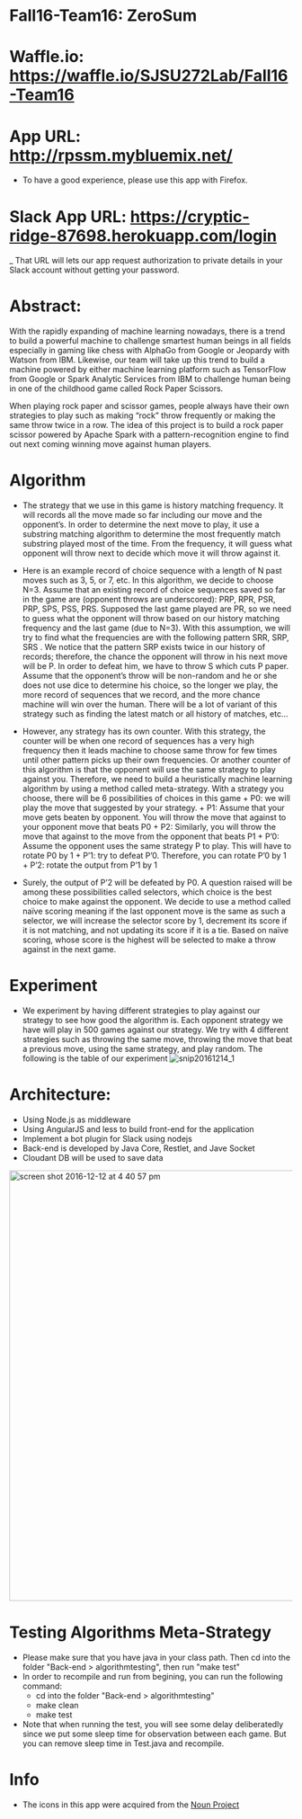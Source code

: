 # Fall16-Team16: ZeroSum
# Waffle.io: https://waffle.io/SJSU272Lab/Fall16-Team16
# App URL: http://rpssm.mybluemix.net/
- To have a good experience, please use this app with Firefox.
# Slack App URL: https://cryptic-ridge-87698.herokuapp.com/login
_ That URL will lets our app request authorization to private details in your Slack account without getting your password.

# Abstract:
With the rapidly expanding of machine learning nowadays, there is a trend to build a powerful machine to  challenge smartest human beings in all fields especially in gaming like chess with AlphaGo from Google or Jeopardy with Watson from IBM.  Likewise, our team will take up this trend to build a machine powered by either machine learning platform such as TensorFlow from Google or Spark Analytic Services from IBM to challenge human being in one of the childhood game called Rock Paper Scissors.


When playing rock paper and scissor games, people always have their own strategies to play such as making “rock” throw frequently or making the same throw twice in a row. The idea of this project is to build a rock paper scissor powered by Apache Spark with a pattern-recognition engine to find out next coming winning move against human players.

# Algorithm
- The strategy that we use in this game is history matching frequency. It will records all the move made so far including our move and the opponent’s. In order to determine the next move to play, it use a substring matching algorithm to determine the most frequently match substring played most of the time. From the frequency, it will guess what opponent will throw next to decide which move it will throw against it.
- Here is an example record of choice sequence with a length of N past moves such as 3, 5, or 7, etc. In this algorithm, we decide to choose N=3. Assume that an existing record of choice sequences saved so far in the game are (opponent throws are underscored): PRP, RPR, PSR, PRP, SPS, PSS, PRS. Supposed the last game played are PR, so we need to guess what the opponent will throw based on our history matching frequency and the last game (due to N=3). With this assumption, we will try to find what the frequencies are with the following pattern SRR, SRP, SRS . We notice that the pattern SRP exists twice in our history of records; therefore, the chance the opponent will throw in his next move will be P. In order to defeat him, we have to throw S which cuts P paper.
Assume that the opponent’s throw will be non-random and he or she does not use dice to determine his choice, so the longer we play, the more record of sequences that we record, and the more chance machine will win over the human. There will be a lot of variant of this strategy such as finding the latest match or all history of matches, etc…
- However, any strategy has its own counter. With this strategy, the counter will be when one record of sequences has a very high frequency then it leads machine to choose same throw for few times until other pattern picks up their own frequencies.  Or another counter of this algorithm is that the opponent will use the same strategy to play against you. Therefore, we need to build a heuristically machine learning algorithm by using a method called meta-strategy. With a strategy you choose, there will be 6 possibilities of choices in this game
      + P0: we will play the move that suggested by your strategy.
      + P1: Assume that your move gets beaten by opponent. You will throw the move that against to your opponent move that beats P0
      + P2: Similarly, you will throw the move that against to the move from the opponent that beats P1
      + P’0: Assume the opponent uses the same strategy P to play. This will have to rotate P0 by 1
      + P’1: try to defeat P’0. Therefore, you can rotate P’0 by 1
      + P’2:  rotate the output from P’1 by 1

- Surely, the output of P’2 will be defeated by P0. A question raised will be among these possibilities called selectors, which choice is the best choice to make against the opponent. We decide to use a method called naïve scoring meaning if the last opponent move is the same as such a selector, we will increase the selector score by 1, decrement its score if it is not matching, and not updating its score if it is a tie. Based on naïve scoring, whose score is the highest will be selected to make a throw against in the next game.

# Experiment
- We experiment by having different strategies to play against our strategy to see how good the algorithm is. Each opponent strategy we have will play in 500 games against our strategy. We try with 4 different strategies such as throwing the same move, throwing the move that beat a previous move, using the same strategy, and play random. The following is the table of our experiment
![snip20161214_1](https://cloud.githubusercontent.com/assets/12701069/21208873/d1f68c6c-c225-11e6-80b4-ce81913f8bf3.png)

# Architecture:
- Using Node.js as middleware
- Using AngularJS and less to build front-end for the application
- Implement a bot plugin for Slack using nodejs
- Back-end is developed by Java Core, Restlet, and Jave Socket
- Cloudant DB will be used to save data
<img width="766" alt="screen shot 2016-12-12 at 4 40 57 pm" src="https://cloud.githubusercontent.com/assets/8787114/21122878/ce9cab48-c089-11e6-95c4-ae3dca621c5e.png">

# Testing Algorithms Meta-Strategy
- Please make sure that you have java in your class path. Then cd into the folder "Back-end > algorithmtesting", then run "make test"
- In order to recompile and run from begining, you can run the following command:
  + cd into the folder "Back-end > algorithmtesting"
  + make clean
  + make test
- Note that when running the test, you will see some delay deliberatedly since we put some sleep time for observation between each game. But you can remove sleep time in Test.java and recompile. 
# Info
  - The icons in this app were acquired from the [Noun Project](http://www.thenounproject.com)
